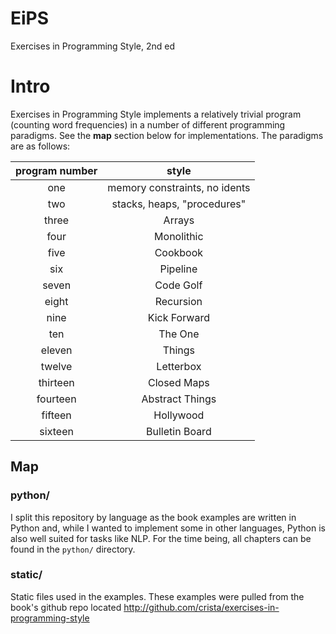 # EiPS
Exercises in Programming Style, 2nd ed

# Intro
Exercises in Programming Style implements a relatively trivial program (counting word frequencies) in a number of different programming paradigms. See the **map** section below for implementations. The paradigms are as follows:

| program number |             style             |
|:--------------:|:-----------------------------:|
|      one       | memory constraints, no idents |
|      two       |  stacks, heaps, "procedures"  |
|     three      |            Arrays             |
|      four      |          Monolithic           |
|      five      |           Cookbook            |
|      six       |           Pipeline            |
|     seven      |           Code Golf           |
|     eight      |           Recursion           |
|      nine      |         Kick Forward          |
|      ten       |            The One            |
|     eleven     |            Things             |
|     twelve     |           Letterbox           |
|    thirteen    |          Closed Maps          |
|    fourteen    |        Abstract Things        |
|    fifteen     |           Hollywood           |
|    sixteen     |        Bulletin Board         |

## Map
### python/
I split this repository by language as the book examples are written in Python and, while I wanted to implement some in other languages, Python is also well suited for tasks like NLP.
For the time being, all chapters can be found in the `python/` directory.

### static/
Static files used in the examples. These examples were pulled from the book's github repo located http://github.com/crista/exercises-in-programming-style
